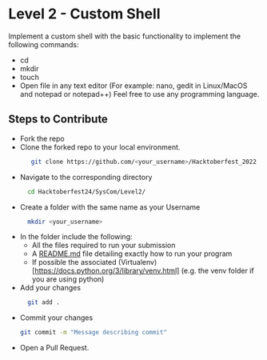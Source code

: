 # Level 2 - Custom Shell
Implement a custom shell with the basic functionality to implement the following commands:
+ cd
+ mkdir
+ touch
+ Open file in any text editor (For example: nano, gedit in Linux/MacOS and notepad or notepad++)
Feel free to use any programming language.

## Steps to Contribute
+ Fork the repo
+ Clone the forked repo to your local environment.
  ```bash
     git clone https://github.com/<your_username>/Hacktoberfest_2022
  ```
+ Navigate to the corresponding directory
  ```bash
    cd Hacktoberfest24/SysCom/Level2/
  ```
+ Create a folder with the same name as your Username
  ```bash
    mkdir <your_username>
  ```
+ In the folder include the following:
  - All the files required to run your submission
  - A [README.md](https://docs.github.com/en/get-started/writing-on-github/getting-started-with-writing-and-formatting-on-github/quickstart-for-writing-on-github) file detailing exactly how to run your program
  - If possible the associated (Virtualenv)[https://docs.python.org/3/library/venv.html] (e.g. the venv folder if you are using python)
+ Add your changes
  ```bash
    git add .
  ```
+ Commit your changes
  ```bash
  git commit -m "Message describing commit"
  ```
+ Open a Pull Request.
